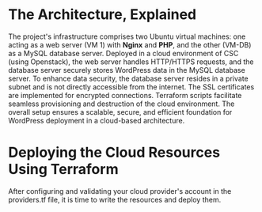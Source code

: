 # The Architecture, Explained

The project's infrastructure comprises two Ubuntu virtual machines: one acting as a web server (VM 1) with **Nginx** and **PHP**, and the other (VM-DB) as a MySQL database server. Deployed in a cloud environment of CSC (using Openstack), the web server handles HTTP/HTTPS requests, and the database server securely stores WordPress data in the MySQL database server. To enhance data security, the database server resides in a private subnet and is not directly accessible from the internet. The SSL certificates are implemented for encrypted connections. Terraform scripts facilitate seamless provisioning and destruction of the cloud environment. The overall setup ensures a scalable, secure, and efficient foundation for WordPress deployment in a cloud-based architecture.

# Deploying the Cloud Resources Using Terraform

After configuring and validating your cloud provider's account in the providers.tf file, it is time to write the resources and deploy them.

